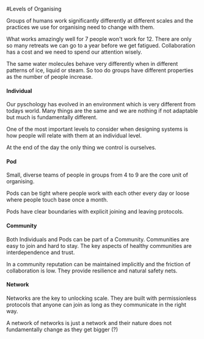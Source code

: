 #Levels of Organising

Groups of humans work significantly differently at different scales and the practices we use for organising need to change with them.

What works amazingly well for 7 people won't work for 12. There are only so many retreats we can go to a year before we get fatigued. Collaboration has a cost and we need to spend our attention wisely.

The same water molecules behave very differently when in different patterns of ice, liquid or steam. 
So too do groups have different properties as the number of people increase.

#### Individual

Our pyschology has evolved in an environment which is very different from todays world.
Many things are the same and we are nothing if not adaptable but much is fundamentally different.

One of the most important levels to consider when designing systems is how people will relate with them at an individual level.

At the end of the day the only thing we control is ourselves. 

#### Pod

Small, diverse teams of people in groups from 4 to 9 are the core unit of organising.

Pods can be tight where people work with each other every day or loose where people touch base once a month.

Pods have clear boundaries with explicit joining and leaving protocols.

#### Community

Both Individuals and Pods can be part of a Community. 
Communities are easy to join and hard to stay. The key aspects of healthy communities are interdependence and trust.

In a community reputation can be maintained implicitly and the friction of collaboration is low. 
They provide resilience and natural safety nets.

#### Network

Networks are the key to unlocking scale. They are built with permissionless protocols that anyone can join as long as they communicate in the right way. 

A network of networks is just a network and their nature does not fundamentally change as they get bigger (?)